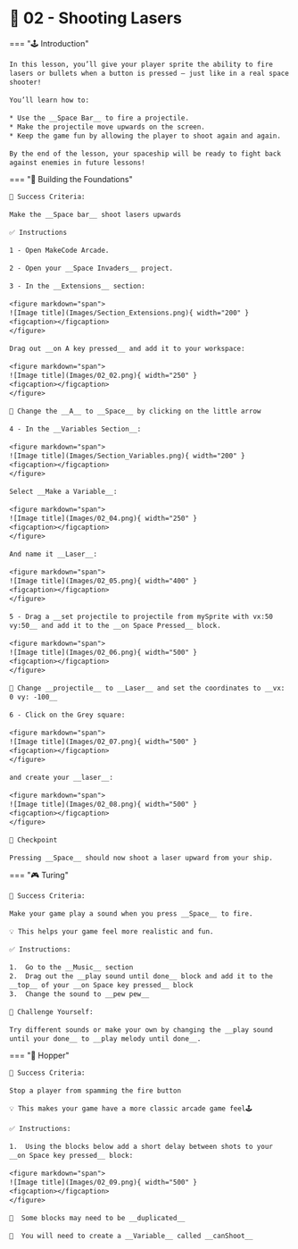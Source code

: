 # 🔫 02 - Shooting Lasers

=== "🕹️ Introduction"

    In this lesson, you’ll give your player sprite the ability to fire lasers or bullets when a button is pressed — just like in a real space shooter!

    You’ll learn how to:

	* Use the __Space Bar__ to fire a projectile.
	* Make the projectile move upwards on the screen.
	* Keep the game fun by allowing the player to shoot again and again.

    By the end of the lesson, your spaceship will be ready to fight back against enemies in future lessons!

=== "🧱 Building the Foundations"

    🎯 Success Criteria:

    Make the __Space bar__ shoot lasers upwards

    ✅ Instructions

    1 - Open MakeCode Arcade.

    2 - Open your __Space Invaders__ project.

    3 - In the __Extensions__ section:

    <figure markdown="span">
    ![Image title](Images/Section_Extensions.png){ width="200" }
    <figcaption></figcaption>
    </figure>

    Drag out __on A key pressed__ and add it to your workspace:

    <figure markdown="span">
    ![Image title](Images/02_02.png){ width="250" }
    <figcaption></figcaption>
    </figure>

    🚨 Change the __A__ to __Space__ by clicking on the little arrow

    4 - In the __Variables Section__:

    <figure markdown="span">
    ![Image title](Images/Section_Variables.png){ width="200" }
    <figcaption></figcaption>
    </figure>

    Select __Make a Variable__:
    
    <figure markdown="span">
    ![Image title](Images/02_04.png){ width="250" }
    <figcaption></figcaption>
    </figure>

    And name it __Laser__:

    <figure markdown="span">
    ![Image title](Images/02_05.png){ width="400" }
    <figcaption></figcaption>
    </figure>

    5 - Drag a __set projectile to projectile from mySprite with vx:50  vy:50__ and add it to the __on Space Pressed__ block. 

    <figure markdown="span">
    ![Image title](Images/02_06.png){ width="500" }
    <figcaption></figcaption>
    </figure>

    🚨 Change __projectile__ to __Laser__ and set the coordinates to __vx: 0 vy: -100__

    6 - Click on the Grey square:

    <figure markdown="span">
    ![Image title](Images/02_07.png){ width="500" }
    <figcaption></figcaption>
    </figure>

    and create your __laser__:

    <figure markdown="span">
    ![Image title](Images/02_08.png){ width="500" }
    <figcaption></figcaption>
    </figure>

    🧪 Checkpoint

    Pressing __Space__ should now shoot a laser upward from your ship.

=== "🎮 Turing" 

    🎯 Success Criteria:
    
    Make your game play a sound when you press __Space__ to fire.

    💡 This helps your game feel more realistic and fun.

    ✅ Instructions:

	1.	Go to the __Music__ section
	2.	Drag out the __play sound until done__ block and add it to the __top__ of your __on Space key pressed__ block
    3.  Change the sound to __pew pew__

    🧩 Challenge Yourself:

    Try different sounds or make your own by changing the __play sound until your done__ to __play melody until done__.

=== "👾 Hopper"    

    🎯 Success Criteria: 
    
    Stop a player from spamming the fire button

    💡 This makes your game have a more classic arcade game feel🕹️

    ✅ Instructions:

    1.	Using the blocks below add a short delay between shots to your __on Space key pressed__ block:
    
    <figure markdown="span">
    ![Image title](Images/02_09.png){ width="500" }
    <figcaption></figcaption>
    </figure>
    
    🚨  Some blocks may need to be __duplicated__

    🚨  You will need to create a __Variable__ called __canShoot__



    